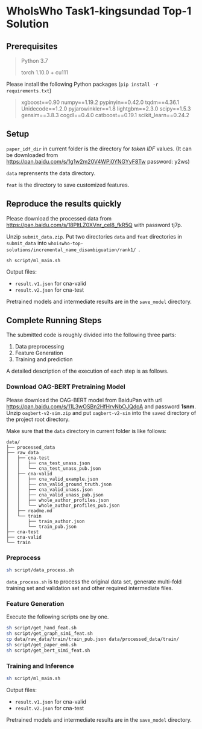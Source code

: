 # WhoIsWho Task1-kingsundad Top-1 Solution

## Prerequisites


> Python 3.7
> 
> torch 1.10.0 + cu111

Please install the following Python packages (```pip install -r requirements.txt```)

> xgboost==0.90
> numpy==1.19.2
> pypinyin==0.42.0
> tqdm==4.36.1
> Unidecode==1.2.0
> pyjarowinkler==1.8
> lightgbm==2.3.0
> scipy==1.5.3
> gensim==3.8.3
> cogdl==0.4.0
> catboost==0.19.1
> scikit_learn==0.24.2

## Setup

`paper_idf_dir` in current folder is the directory for *token IDF* values. (It can be downloaded from https://pan.baidu.com/s/1g1w2m20V4WPj0YNGYyF8Tw  password: y2ws)

`data` reprensents the data directory.

`feat` is the directory to save customized features.

## Reproduce the results quickly

Please download the processed data from https://pan.baidu.com/s/18PltLZ0XVnr_cel8_fkR5Q with password tj7p.

Unzip `submit_data.zip`. Put two directories `data` and `feat` directories in `submit_data` into `whoiswho-top-solutions/incremental_name_disambiguation/rank1/
`.

```
sh script/ml_main.sh
```

Output files:

- `result.v1.json` for cna-valid 
- `result.v2.json` for cna-test 

Pretrained models and intermediate results are in the `save_model` directory.

## Complete Running Steps

The submitted code is roughly divided into the following three parts:

1. Data preprocessing
2. Feature Generation
3. Training and prediction

A detailed description of the execution of each step is as follows.

### Download OAG-BERT Pretraining Model

Please download the OAG-BERT model from BaiduPan with url https://pan.baidu.com/s/11L3wOSBn2HfHrvNbOJQdoA and password **1snm**. Unzip `oagbert-v2-sim.zip` and put `oagbert-v2-sim` into the `saved` directory of the project root directory.

Make sure that the `data` directory in current folder is like follows:

```
data/
├── processed_data
├── raw_data
│   ├── cna-test
│   │   ├── cna_test_unass.json
│   │   └── cna_test_unass_pub.json
│   ├── cna-valid
│   │   ├── cna_valid_example.json
│   │   ├── cna_valid_ground_truth.json
│   │   ├── cna_valid_unass.json
│   │   ├── cna_valid_unass_pub.json
│   │   ├── whole_author_profiles.json
│   │   └── whole_author_profiles_pub.json
│   ├── readme.md
│   └── train
│       ├── train_author.json
│       └── train_pub.json
├── cna-test
├── cna-valid
└── train

```


### Preprocess

```bash
sh script/data_process.sh
```

`data_process.sh` is to process the original data set, generate multi-fold training set and validation set and other required intermediate files.

### Feature Generation

Execute the following scripts one by one.

```bash
sh script/get_hand_feat.sh
sh script/get_graph_simi_feat.sh
cp data/raw_data/train/train_pub.json data/processed_data/train/
sh script/get_paper_emb.sh
sh script/get_bert_simi_feat.sh
```


### Training and Inference

```bash
sh script/ml_main.sh
```

Output files:

- `result.v1.json` for cna-valid 
- `result.v2.json` for cna-test 

Pretrained models and intermediate results are in the `save_model` directory.

